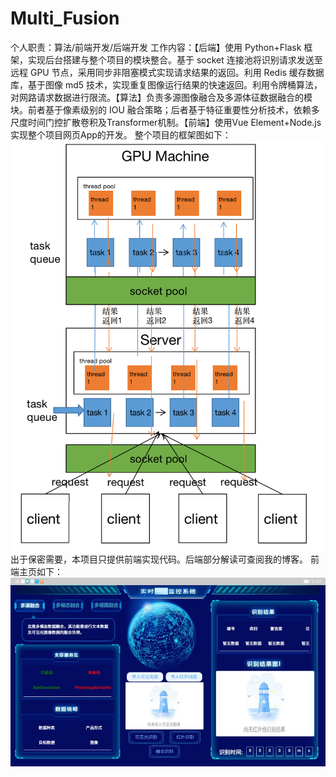 # Multi_Fusion
个人职责：算法/前端开发/后端开发 工作内容：【后端】使用 Python+Flask 框架，实现后台搭建与整个项目的模块整合。基于 socket 连接池将识别请求发送至远程 GPU 节点，采用同步非阻塞模式实现请求结果的返回。利用 Redis 缓存数据库，基于图像 md5 技术，实现重复图像运行结果的快速返回。利用令牌桶算法，对网路请求数据进行限流。【算法】负责多源图像融合及多源体征数据融合的模块。前者基于像素级别的 IOU 融合策略；后者基于特征重要性分析技术，依赖多尺度时间门控扩散卷积及Transformer机制。【前端】使用Vue Element+Node.js实现整个项目网页App的开发。 
整个项目的框架图如下：
![image](https://github.com/DouziChenJunyi/Multi_Fusion/blob/main/screenshot/framework.png)
出于保密需要，本项目只提供前端实现代码。后端部分解读可查阅我的博客。
前端主页如下：
![image](https://github.com/DouziChenJunyi/Multi_Fusion/blob/main/screenshot/mainPage.jpeg)
